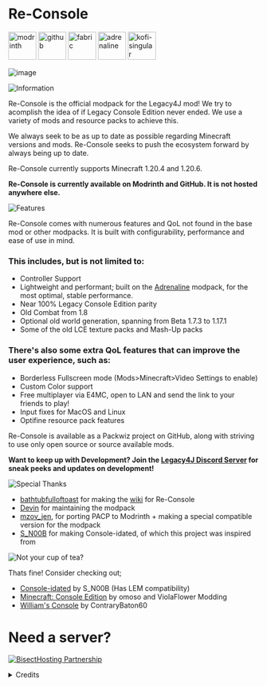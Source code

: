 # Re-Console
[<img alt="modrinth" height="56" src="https://cdn.jsdelivr.net/npm/@intergrav/devins-badges@3/assets/cozy/available/modrinth_vector.svg">](https://modrinth.com/modpack/legacy-minecraft) 
[<img alt="github" height="56" src="https://cdn.jsdelivr.net/npm/@intergrav/devins-badges@3/assets/cozy/available/github_vector.svg">](https://github.com/Legacy-Union/Re-Console/releases) [<img alt="fabric" height="56" src="https://cdn.jsdelivr.net/npm/@intergrav/devins-badges@3/assets/cozy/supported/fabric_vector.svg">](https://fabricmc.net/) [<img alt="adrenaline" height="56" src="https://cdn.jsdelivr.net/npm/@intergrav/devins-badges@3/assets/cozy/built-with/adrenaline_vector.svg">](https://modrinth.com/modpack/adrenaline) [<img alt="kofi-singular" height="56" src="https://cdn.jsdelivr.net/npm/@intergrav/devins-badges@3/assets/cozy/donate/kofi-singular_vector.svg">](https://ko-fi.com/omoso)

![image](https://github.com/ViolaFlower/Re-Console/assets/144749186/18b7ec50-0280-4c5f-b071-186f1572209d) 




![Information](https://cdn.modrinth.com/data/cached_images/e25570e1d156c711baad158a5565061b157a94e9.webp)

Re-Console is the official modpack for the Legacy4J mod! We try to acomplish the idea of if Legacy Console Edition never ended.
We use a variety of mods and resource packs to achieve this.

We always seek to be as up to date as possible regarding Minecraft versions and mods.
Re-Console seeks to push the ecosystem forward by always being up to date.

Re-Console currently supports Minecraft 1.20.4 and 1.20.6.

**Re-Console is currently available on Modrinth and GitHub. It is not hosted anywhere else.**

![Features](https://cdn.modrinth.com/data/cached_images/97029679acef552aaa93810310bee9e0f287dc5d.webp)

Re-Console comes with numerous features and QoL not found in the base mod or other modpacks.
It is built with configurability, performance and ease of use in mind.

### This includes, but is not limited to:
- Controller Support
- Lightweight and performant; built on the [Adrenaline](https://modrinth.com/modpack/adrenaline) modpack, for the most optimal, stable performance.
- Near 100% Legacy Console Edition parity
- Old Combat from 1.8
- Optional old world generation, spanning from Beta 1.7.3 to 1.17.1
- Some of the old LCE texture packs and Mash-Up packs

### There's also some extra QoL features that can improve the user experience, such as:
- Borderless Fullscreen mode (Mods>Minecraft>Video Settings to enable)
- Custom Color support
- Free multiplayer via E4MC, open to LAN and send the link to your friends to play!
- Input fixes for MacOS and Linux
- Optifine resource pack features


<p> Re-Console is available as a Packwiz project on GitHub, along with striving to use only open source or source available mods.

**Want to keep up with Development? Join the [Legacy4J Discord Server](https://discord.com/invite/FJVbVgT9uS) for sneak peeks and updates on development!**


![Special Thanks](https://cdn.modrinth.com/data/cached_images/42bdd0b7ac744fbb277bcb8aea88598b682b9c07.webp)

- [bathtubfulloftoast](https://modrinth.com/user/bathtubfulloftoast) for making the [wiki](https://l4j.novassite.net/) for Re-Console
- [Devin](https://modrinth.com/user/devin) for maintaining the modpack
- [mzov_jen](https://modrinth.com/user/mzov_jen), for porting PACP to Modrinth + making a special compatible version for the modpack
- [S_N00B](https://modrinth.com/user/n00b) for making Console-idated, of which this project was inspired from

![Not your cup of tea?](https://cdn.modrinth.com/data/cached_images/0c70e2e9dcbf8b50e1aa6f41388ef26875661063.webp)

Thats fine! Consider checking out;
- [Console-idated](https://modrinth.com/modpack/console-idated) by S_N00B (Has LEM compatibility)
- [Minecraft: Console Edition](https://modrinth.com/modpack/consoleedition) by omoso and ViolaFlower Modding
- [William's Console](https://modrinth.com/modpack/williams-console) by ContraryBaton60


# Need a server?
[![BisectHosting Partnership](https://cdn.modrinth.com/data/cached_images/3d811a958c28645cf1007ccc3d90cb282921bf7f.webp)](https://bisecthosting.com/raamviot50)

<details>
<summary>Credits</summary>

![Credits](https://cdn.modrinth.com/data/cached_images/60eabb80c3a86652dbc3b9323f70d5adc93a1d4a.webp)

# Developers
- omoso, Lead Developer
- Devin, Maintainer
- bathtubfulloftoast, Wiki Developer and Playtester 

# Assistants and Contributors
- bathtubfulloftoast, Wiki Developer and Playtester
- Cjnator38, contributor
- dbtderpbox, Playtester
- Lenuilu, Playtester
- phofers, contributor
- TheMinecraftArchitect, contributor and Playtester

# Special Thanks
- dbtderpbox for fixing a crash with AMD GPUs on Linux
- Devin/Intergrav, creator of Adrenaline of which this modpack uses some of the config files, and offering to maintain the modpack
- Hypersoop, creator of Simply Optimized of which this modpack uses some of the config files
- S_N00B for making Console-idated, which inspired this project
- TheMinecraftArchitect for porting the Tutorial Worlds to Java Edition



</details>
